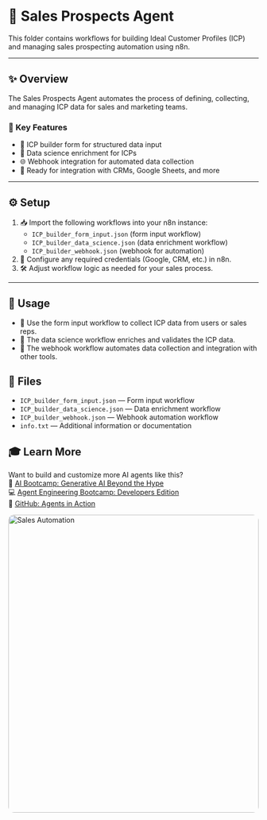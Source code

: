 

# 💼 Sales Prospects Agent

This folder contains workflows for building Ideal Customer Profiles (ICP) and managing sales prospecting automation using n8n.

---

## ✨ Overview
The Sales Prospects Agent automates the process of defining, collecting, and managing ICP data for sales and marketing teams.

### 🚀 Key Features
- 📝 ICP builder form for structured data input
- 🧠 Data science enrichment for ICPs
- 🌐 Webhook integration for automated data collection
- 🔗 Ready for integration with CRMs, Google Sheets, and more

---

## ⚙️ Setup
1. 📥 Import the following workflows into your n8n instance:
   - `ICP_builder_form_input.json` (form input workflow)
   - `ICP_builder_data_science.json` (data enrichment workflow)
   - `ICP_builder_webhook.json` (webhook for automation)
2. 🔑 Configure any required credentials (Google, CRM, etc.) in n8n.
3. 🛠️ Adjust workflow logic as needed for your sales process.

---

## 🚦 Usage
- 🧾 Use the form input workflow to collect ICP data from users or sales reps.
- 🧠 The data science workflow enriches and validates the ICP data.
- 🔄 The webhook workflow automates data collection and integration with other tools.

## 📁 Files
- `ICP_builder_form_input.json` — Form input workflow
- `ICP_builder_data_science.json` — Data enrichment workflow
- `ICP_builder_webhook.json` — Webhook automation workflow
- `info.txt` — Additional information or documentation

## 🎓 Learn More
Want to build and customize more AI agents like this?\
🤖 [AI Bootcamp: Generative AI Beyond the Hype](https://maven.com/boring-bot/ml-system-design)\
💻 [Agent Engineering Bootcamp: Developers Edition](https://maven.com/boring-bot/advanced-llm)\
📂 [GitHub: Agents in Action](https://github.com/traversaal-ai/agents-in-action) 

<img src="https://media3.giphy.com/media/v1.Y2lkPTc5MGI3NjExNzdyY3F6N29zNHQ2b21lMTJxb201bDhrYnNmZG4ybXV4YnpyZGRsbiZlcD12MV9pbnRlcm5hbF9naWZfYnlfaWQmY3Q9Zw/cjudSgwvgj8tqmTwN9/giphy.gif" alt="Sales Automation" style="width:100%;height:600px;object-fit:cover;border-radius:12px;" />

